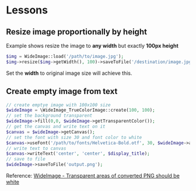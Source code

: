# Lessons

## Resize image proportionally by height

Example shows resize the image to **any width** but exactly **100px height**

```php
$img = WideImage::load('/path/to/image.jpg');
$img->resize($img->getWidth(), 100)->saveToFile('/destination/image.jpg');
```

Set the **width** to original image size will achieve this.

## Create empty image from text

```php
// create emptye image with 100x100 size
$wideImage = \WideImage_TrueColorImage::create(100, 100);
// set the background transparent
$wideImage->fill(0,0, $wideImage->getTransparentColor());
// get the canvas and write text on it
$canvas = $wideImage->getCanvas();
// set the font with size 30 and font color to white
$canvas->useFont('/path/to/fonts/Helvetica-Bold.otf', 30, $wideImage->allocateColor(255, 255, 255));
// write text to canvas
$canvas->writeText('center', 'center', $display_title);
// save to file
$wideImage->saveToFile('output.png');
```

Reference: [WideImage - Transparent areas of converted PNG should be white](http://stackoverflow.com/questions/11965709/wideimage-transparent-areas-of-converted-png-should-be-white/13427679#13427679)
